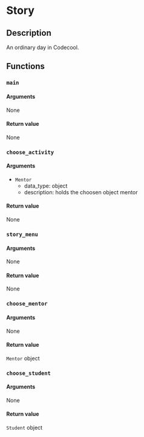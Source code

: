 # Story

## Description
An ordinary day in Codecool. 




## Functions



### ```main```

#### Arguments
None

#### Return value
None



### ```choose_activity```

#### Arguments
* ```Mentor```
  * data_type: object
  * description: holds the choosen object mentor

#### Return value
None



### ```story_menu```

#### Arguments
None

#### Return value
None



### ```choose_mentor```

#### Arguments
None

#### Return value
```Mentor``` object



### ```choose_student```

#### Arguments
None

#### Return value
```Student``` object
